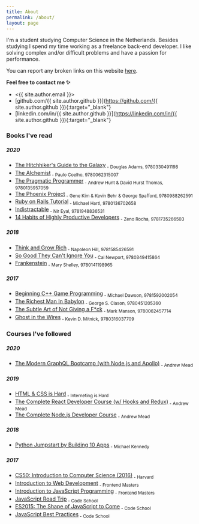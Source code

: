 ```yaml
---
title: About
permalink: /about/
layout: page
---
```


I'm a student studying Computer Science in the Netherlands. Besides studying I spend my time working as a freelance back-end developer. I like solving complex and/or difficult problems and have a passion for performance.

You can report any broken links on this website [here](https://github.com/nickyvanurk/nickyvanurk.com/issues/new).

**Feel free to contact me ✨**

- <{{ site.author.email }}>
- [github.com/{{ site.author.github }}](https://github.com/{{ site.author.github }}){:target="_blank"}
- [linkedin.com/in/{{ site.author.github }}](https://linkedin.com/in/{{ site.author.github }}){:target="_blank"}

### Books I've read

##### 2020
  * <a href="https://www.goodreads.com/book/show/8706.The_Hitchhiker_s_Guide_to_the_Galaxy" target="_blank">The Hitchhiker's Guide to the Galaxy</a><sub> - Douglas Adams, 9780330491198</sub>
  * <a href="https://www.goodreads.com/book/show/18144590-the-alchemist" target="_blank">The Alchemist</a><sub> - Paulo Coelho, 9780062315007</sub>
  * <a href="https://www.goodreads.com/book/show/45280024-the-pragmatic-programmer" target="_blank">The Pragmatic Programmer</a><sub> - Andrew Hunt & David Hurst Thomas, 9780135957059</sub>
  * <a href="https://www.goodreads.com/book/show/17255186-the-phoenix-project" target="_blank">The Phoenix Project</a><sub> - Gene Kim & Kevin Behr & George Spafford, 9780988262591</sub>
  * <a href="https://www.goodreads.com/book/show/53555181-ruby-on-rails-tutorial-6th-edition" target="_blank">Ruby on Rails Tutorial</a><sub> - Michael Hartl, 9780136702658</sub>
  * <a href="https://www.goodreads.com/book/show/44595007-indistractable" target="_blank">Indistractable</a><sub> - Nir Eyal, 9781948836531</sub>
  * <a href="https://www.goodreads.com/book/show/54438214-14-habits-of-highly-productive-developers" target="_blank">14 Habits of Highly Productive Developers</a><sub> - Zeno Rocha, 9781735266503</sub>

##### 2018
  * <a href="https://www.goodreads.com/book/show/4653443-think-and-grow-rich-deluxe-edition" target="_blank">Think and Grow Rich</a><sub> - Napoleon Hill, 9781585426591</sub>
  * <a href="https://www.goodreads.com/book/show/13525945-so-good-they-can-t-ignore-you" target="_blank">So Good They Can't Ignore You</a><sub> - Cal Newport, 9780349415864</sub>
  * <a href="https://www.goodreads.com/book/show/12974171-frankenstein" target="_blank">Frankenstein</a><sub> - Mary Shelley, 9780141198965</sub>

##### 2017
  * <a href="https://www.goodreads.com/book/show/2084820.Beginning_C_Game_Programming" target="_blank">Beginning C++ Game Programming</a><sub> - Michael Dawson, 9781592002054</sub>
  * <a href="https://www.goodreads.com/book/show/1052.The_Richest_Man_in_Babylon" target="_blank">The Richest Man In Babylon</a><sub> - George S. Clason, 9780451205360</sub>
  * <a href="https://www.goodreads.com/book/show/28259130-the-subtle-art-of-not-giving-a-f-ck" target="_blank">The Subtle Art of Not Giving a F*ck</a><sub> - Mark Manson, 9780062457714</sub>
  * <a href="https://www.goodreads.com/book/show/10256723-ghost-in-the-wires" target="_blank">Ghost in the Wires</a><sub> - Kevin D. Mitnick, 9780316037709</sub>

### Courses I've followed

##### 2020
  * <a href="https://www.udemy.com/course/graphql-bootcamp/" target="_blank">The Modern GraphQL Bootcamp (with Node.js and Apollo)</a><sub> - Andrew Mead</sub>

##### 2019
  * <a href="https://internetingishard.com/html-and-css/" target="_blank">HTML & CSS is Hard</a><sub> - Interneting is Hard</sub>
  * <a href="https://www.udemy.com/course/react-2nd-edition/" target="_blank">The Complete React Developer Course (w/ Hooks and Redux)</a><sub> - Andrew Mead</sub>
  * <a href="https://www.udemy.com/course/the-complete-nodejs-developer-course-2/" target="_blank">The Complete Node.js Developer Course</a><sub> - Andrew Mead</sub>

##### 2018
  * <a href="https://training.talkpython.fm/courses/explore_python_jumpstart/python-language-jumpstart-building-10-apps" target="_blank">Python Jumpstart by Building 10 Apps</a><sub> - Michael Kennedy</sub>

##### 2017
  * <a href="https://www.youtube.com/watch?v=y62zj9ozPOM&list=PLhQjrBD2T3828ZVcVzEIhsHVgjANGZveu" target="_blank">CS50: Introduction to Computer Science (2016)</a><sub> - Harvard</sub>
  * <a href="https://frontendmasters.com/workshops/intro-web-dev/" target="_blank">Introduction to Web Development</a><sub> - Frontend Masters</sub>
  * <a href="https://frontendmasters.com/courses/javascript-basics/" target="_blank">Introduction to JavaScript Programming</a><sub> - Frontend Masters</sub>
  * <a href="https://www.pluralsight.com/courses/code-school-javascript-road-trip-part-1" target="_blank">JavaScript Road Trip</a><sub> - Code School</sub>
  * <a href="https://www.pluralsight.com/courses/javascript-fundamentals-es6" target="_blank">ES2015: The Shape of JavaScript to Come</a><sub> - Code School</sub>
  * <a href="https://www.pluralsight.com/courses/code-school-javascript-best-practices" target="_blank">JavaScript Best Practices</a><sub> - Code School</sub>
